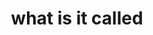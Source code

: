 ---
layout: resource
title: what is it called
creator: who or who all made it
link: url where to find it
image: optional url for a logo or small image no more than 500x500
tags: [learn, do, use, make, pick one or more of those plus other tags, a list in brackets, separated by commas]
levels: [beginner, intermediate, or advanced]
languages: [list of languages separated by commas]
description: add any context or comments
contributor: your name!
---